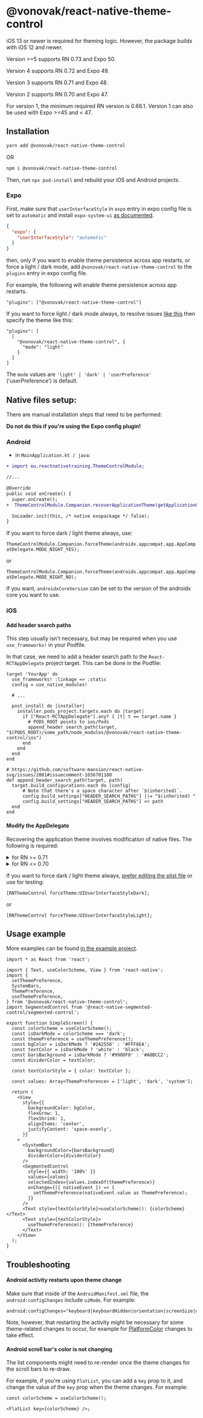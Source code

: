 # @vonovak/react-native-theme-control

iOS 13 or newer is required for theming logic. However, the package builds with iOS 12 and newer.

Version >=5 supports RN 0.73 and Expo 50.

Version 4 supports RN 0.72 and Expo 49.

Version 3 supports RN 0.71 and Expo 48.

Version 2 supports RN 0.70 and Expo 47.

For version 1, the minimum required RN version is 0.66.1. Version 1 can also be used with Expo >=45 and < 47.

## Installation

```bash
yarn add @vonovak/react-native-theme-control
```

OR

```bash
npm i @vonovak/react-native-theme-control
```

Then, run `npx pod-install` and rebuild your iOS and Android projects.

### Expo

First, make sure that `userInterfaceStyle` in `expo` entry in expo config file is set to `automatic` and install `expo-system-ui` [as documented](https://docs.expo.dev/develop/user-interface/color-themes/#configuration).

```json
{
  "expo": {
    "userInterfaceStyle": "automatic"
  }
}
```

then, only if you want to enable theme persistence across app restarts, or force a light / dark mode, add `@vonovak/react-native-theme-control` to the `plugins` entry in expo config file.

For example, the following will enable theme persistence across app restarts.

`"plugins": ["@vonovak/react-native-theme-control"]`

If you want to force light / dark mode always, to resolve issues [like this](https://github.com/react-native-datetimepicker/datetimepicker/issues/746) then specify the theme like this:

```
"plugins": [
  [
    "@vonovak/react-native-theme-control", {
      "mode": "light"
    }
  ]
]
```

The `mode` values are `'light' | 'dark' | 'userPreference'` ('userPreference') is default.

## Native files setup:

There are manual installation steps that need to be performed:

**Do not do this if you're using the Expo config plugin!**

### Android

- in `MainApplication.kt / java`:

```diff
+ import eu.reactnativetraining.ThemeControlModule;

//...

@Override
public void onCreate() {
  super.onCreate();
+  ThemeControlModule.Companion.recoverApplicationTheme(getApplicationContext());

  SoLoader.init(this, /* native exopackage */ false);
}
```

If you want to force dark / light theme always, use:

`ThemeControlModule.Companion.forceTheme(androidx.appcompat.app.AppCompatDelegate.MODE_NIGHT_YES);`

or

`ThemeControlModule.Companion.forceTheme(androidx.appcompat.app.AppCompatDelegate.MODE_NIGHT_NO);`

If you want, `androidxCoreVersion` can be set to the version of the androidx core you want to use.

### iOS

#### Add header search paths

This step usually isn't necessary, but may be required when you use `use_frameworks!` in your Podfile.

In that case, we need to add a header search path to the `React-RCTAppDelegate` project target. This can be done in the Podfile:

```
target 'YourApp' do
  use_frameworks! :linkage => :static
  config = use_native_modules!

  # ...

  post_install do |installer|
    installer.pods_project.targets.each do |target|
      if ["React-RCTAppDelegate"].any? { |t| t == target.name }
        # PODS_ROOT points to ios/Pods
        append_header_search_path(target, "$(PODS_ROOT)/some_path/node_modules/@vonovak/react-native-theme-control/ios")
      end
    end
  end
end

# https://github.com/software-mansion/react-native-svg/issues/2081#issuecomment-1656701180
def append_header_search_path(target, path)
  target.build_configurations.each do |config|
      # Note that there's a space character after `$(inherited)`.
      config.build_settings["HEADER_SEARCH_PATHS"] ||= "$(inherited) "
      config.build_settings["HEADER_SEARCH_PATHS"] << path
  end
end
```

#### Modify the AppDelegate

Recovering the application theme involves modification of native files. The following is required:

<details>
  <summary>for RN >= 0.71</summary>

We need to modify the `RCTAppDelegate.mm` file located in `node_modules/react-native/Libraries/AppDelegate/RCTAppDelegate.mm`.

Use the modification shown below and apply it to the file in node_modules. Use tools such as `yarn patch` or `patch-package` to maintain the change. While it is a bit unusual to patch this file, you will get an efficient theme-switching solution (certainly better than loading the app, waiting to read theme from asyncStorage and re-drawing).

This is a snippet from a RN 0.74 project:

```diff
+// use the one you need
+#if __has_include(<RNThemeControl.h>)
+    #import <RNThemeControl.h>
+#else
+    #import "RNThemeControl.h"
+#endif

(BOOL)application:(UIApplication *)application didFinishLaunchingWithOptions:(NSDictionary *)launchOptions
{
  // ...
  if (self.newArchEnabled || self.fabricEnabled) {
    [RCTComponentViewFactory currentComponentViewFactory].thirdPartyFabricComponentsProvider = self;
  }
  [self _logWarnIfCreateRootViewWithBridgeIsOverridden];
  [self customizeRootView:(RCTRootView *)rootView];

  self.window = [[UIWindow alloc] initWithFrame:[UIScreen mainScreen].bounds];
  UIViewController *rootViewController = [self createRootViewController];


+  [RNThemeControl recoverApplicationTheme];
+  // or use this for testing
+  [RNThemeControl forceTheme:UIUserInterfaceStyleDark];

  [self setRootView:rootView toRootViewController:rootViewController];
  self.window.rootViewController = rootViewController;
  self.window.windowScene.delegate = self;
  [self.window makeKeyAndVisible];

  return YES;
}
```
</details>

<details>
  <summary>for RN <= 0.70</summary>

- in `AppDelegate.m` make the following changes:

```diff
+// use the one you need
+#if __has_include(<RNThemeControl.h>)
+    #import <RNThemeControl.h>
+#else
+    #import "RNThemeControl.h"
+#endif

  // ...
  self.window = [[UIWindow alloc] initWithFrame:[UIScreen mainScreen].bounds];
  UIViewController *rootViewController = [UIViewController new];
  rootViewController.view = rootView;
+  [RNThemeControl recoverApplicationTheme];

  self.window.rootViewController = rootViewController;
  [self.window makeKeyAndVisible];

  return YES;
}
```
</details>

If you want to force dark / light theme always, [prefer editing the plist file](https://stackoverflow.com/a/58034262/2070942) or use for testing:

`[RNThemeControl forceTheme:UIUserInterfaceStyleDark];`

or

`[RNThemeControl forceTheme:UIUserInterfaceStyleLight];`

## Usage example

More examples can be found [in the example project](../example).

```tsx
import * as React from 'react';

import { Text, useColorScheme, View } from 'react-native';
import {
  setThemePreference,
  SystemBars,
  ThemePreference,
  useThemePreference,
} from '@vonovak/react-native-theme-control';
import SegmentedControl from '@react-native-segmented-control/segmented-control';

export function SimpleScreen() {
  const colorScheme = useColorScheme();
  const isDarkMode = colorScheme === 'dark';
  const themePreference = useThemePreference();
  const bgColor = isDarkMode ? '#2A2550' : '#FFF6EA';
  const textColor = isDarkMode ? 'white' : 'black';
  const barsBackground = isDarkMode ? '#9900F0' : '#A0BCC2';
  const dividerColor = textColor;

  const textColorStyle = { color: textColor };

  const values: Array<ThemePreference> = ['light', 'dark', 'system'];

  return (
    <View
      style={{
        backgroundColor: bgColor,
        flexGrow: 1,
        flexShrink: 1,
        alignItems: 'center',
        justifyContent: 'space-evenly',
      }}
    >
      <SystemBars
        backgroundColor={barsBackground}
        dividerColor={dividerColor}
      />
      <SegmentedControl
        style={{ width: '100%' }}
        values={values}
        selectedIndex={values.indexOf(themePreference)}
        onChange={({ nativeEvent }) => {
          setThemePreference(nativeEvent.value as ThemePreference);
        }}
      />
      <Text style={textColorStyle}>useColorScheme(): {colorScheme}</Text>
      <Text style={textColorStyle}>
        useThemePreference(): {themePreference}
      </Text>
    </View>
  );
}
```

## Troubleshooting

#### Android activity restarts upon theme change

Make sure that inside of the `AndroidManifest.xml` file, the `android:configChanges` include `uiMode`. For example:

```
android:configChanges="keyboard|keyboardHidden|orientation|screenSize|uiMode"
```

Note, however, that restarting the activity might be necessary for some theme-related changes to occur, for example for [PlatformColor](https://reactnative.dev/docs/platformcolor) changes to take effect.

#### Android scroll bar's color is not changing

The list components might need to re-render once the theme changes for the scroll bars to re-draw.

For example, if you're using `FlatList`, you can add a `key` prop to it, and change the value of the `key` prop when the theme changes. For example:

```tsx
const colorScheme = useColorScheme();

<FlatList key={colorScheme} />;
```
